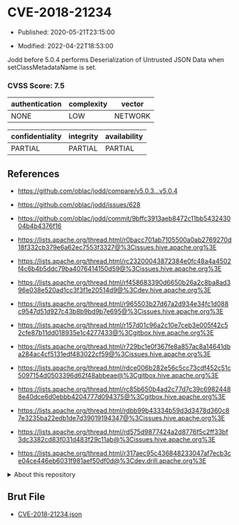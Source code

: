 # CVE-2018-21234

- Published: 2020-05-21T23:15:00

- Modified: 2022-04-22T18:53:00

Jodd before 5.0.4 performs Deserialization of Untrusted JSON Data when setClassMetadataName is set.

### CVSS Score: **7.5**

| authentication | complexity | vector |
| --- | --- | --- |
| NONE | LOW | NETWORK |

| confidentiality | integrity | availability |
| --- | --- | --- |
| PARTIAL | PARTIAL | PARTIAL |

## References

* https://github.com/oblac/jodd/compare/v5.0.3...v5.0.4

* https://github.com/oblac/jodd/issues/628

* https://github.com/oblac/jodd/commit/9bffc3913aeb8472c11bb543243004b4b4376f16

* https://lists.apache.org/thread.html/r0bacc701ab7105500a0ab2769270d18f332cb379e6a62ec7553f3327@%3Cissues.hive.apache.org%3E

* https://lists.apache.org/thread.html/rc23200043872384e0fc48a4a4502f4c6b4b5ddc79ba4076414150d59@%3Cissues.hive.apache.org%3E

* https://lists.apache.org/thread.html/rf458683390d6650b26a2c8ba8ad396e038e520ad1cc3f3f1e20514d9@%3Cdev.hive.apache.org%3E

* https://lists.apache.org/thread.html/r965503b27d67a2d934e34fc1d088c9547d51d927c43b8b9bd9b7e695@%3Cissues.hive.apache.org%3E

* https://lists.apache.org/thread.html/r157d01c96a2c10e7ceb3e005f42c52cfe87b11dd018935e1c4277433@%3Cgitbox.hive.apache.org%3E

* https://lists.apache.org/thread.html/r729bc1e0f367fe8a857ac8a14641dba284ac4cf5131edf483022cf59@%3Cissues.hive.apache.org%3E

* https://lists.apache.org/thread.html/rdce006b282e56c5cc73cdf452c51c5097154d0503396d62f48abbeae@%3Cgitbox.hive.apache.org%3E

* https://lists.apache.org/thread.html/rc85b650b4ad2c77d7c39c69824488e40dce6d0ebbb4204777d094375@%3Cgitbox.hive.apache.org%3E

* https://lists.apache.org/thread.html/rdbb99b43334b59d3d3478d360c87e3235ba22edb1de7d39019194347@%3Cissues.hive.apache.org%3E

* https://lists.apache.org/thread.html/rd575d9877424a2d8776f5c2ff33bf3dc3382cd83f031d483f29c11ab@%3Cissues.hive.apache.org%3E

* https://lists.apache.org/thread.html/r317aec95c436848233047af7ecb3ce04ce446eb6031f981aef50df0d@%3Cdev.drill.apache.org%3E

<details>
<summary>About this repository</summary> 

  This repository is part of the project [Live Hack CVE](https://github.com/Live-Hack-CVE). Main website can be found [www.live-hack.org](https://www.live-hack.org) 
  
  Made by [Sn0wAlice](https://github.com/Sn0wAlice) for the people that care about security and need to have a feed of the latest CVEs. Hope you enjoy it, don't forget to star the repo and follow me on [Twitter](https://twitter.com/Sn0wAlice) and [Github](https://github.com/Sn0wAlice). And that is my [personnal website](https://www.alice-snow.me/)

  - [Home Page](https://github.com/Live-Hack-CVE)
  - [Framework](https://github.com/Live-Hack-CVE/cve-framework)
  - [CVE database](https://github.com/Live-Hack-CVE/full_database)
  - [Changelog](https://github.com/Live-Hack-CVE/Changelog)
</details>

## Brut File

* [CVE-2018-21234.json](https://raw.githubusercontent.com/Live-Hack-CVE/full_database/main/cves/2018/CVE-2018-21234.json)

